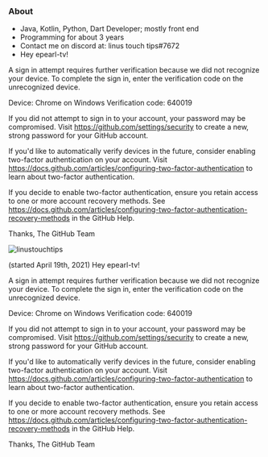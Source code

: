 ### About

- Java, Kotlin, Python, Dart Developer; mostly front end
- Programming for about 3 years
- Contact me on discord at: linus touch tips#7672
- Hey epearl-tv!

A sign in attempt requires further verification because we did not recognize your device. To complete the sign in, enter the verification code on the unrecognized device.

Device: Chrome on Windows
Verification code: 640019

If you did not attempt to sign in to your account, your password may be compromised. Visit https://github.com/settings/security to create a new, strong password for your GitHub account.

If you'd like to automatically verify devices in the future, consider enabling two-factor authentication on your account. Visit https://docs.github.com/articles/configuring-two-factor-authentication to learn about two-factor authentication.

If you decide to enable two-factor authentication, ensure you retain access to one or more account recovery methods. See https://docs.github.com/articles/configuring-two-factor-authentication-recovery-methods in the GitHub Help.

Thanks,
The GitHub Team

<p> <img src="https://komarev.com/ghpvc/?username=linustouchtips&color=8E64D0" alt="linustouchtips" /> </p> (started April 19th, 2021)
Hey epearl-tv!

A sign in attempt requires further verification because we did not recognize your device. To complete the sign in, enter the verification code on the unrecognized device.

Device: Chrome on Windows
Verification code: 640019

If you did not attempt to sign in to your account, your password may be compromised. Visit https://github.com/settings/security to create a new, strong password for your GitHub account.

If you'd like to automatically verify devices in the future, consider enabling two-factor authentication on your account. Visit https://docs.github.com/articles/configuring-two-factor-authentication to learn about two-factor authentication.

If you decide to enable two-factor authentication, ensure you retain access to one or more account recovery methods. See https://docs.github.com/articles/configuring-two-factor-authentication-recovery-methods in the GitHub Help.

Thanks,
The GitHub Team
